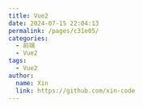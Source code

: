 ```yaml
---
title: Vue2
date: 2024-07-15 22:04:13
permalink: /pages/c31e05/
categories:
  - 前端
  - Vue2
tags:
  - Vue2
author: 
  name: Xin
  link: https://github.com/xin-code
---
```


<br />